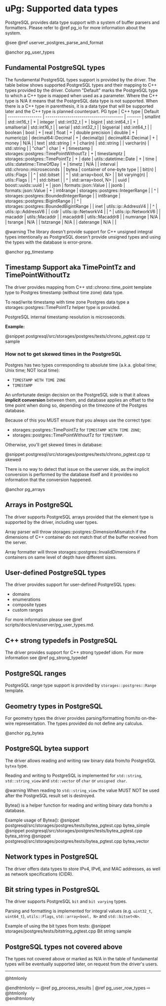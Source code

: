 # uPg: Supported data types

PostgreSQL provides data type support with a system of buffer parsers and
formatters. Please refer to @ref pg_io for more information about the system.

@see @ref userver_postgres_parse_and_format


@anchor pg_user_types
## Fundamental PostgreSQL types

The fundamental PostgreSQL types support is provided by the driver. The
table below shows supported PostgreSQL types and their mapping to C++ types
provided by the driver. Column "Default" marks the PostgreSQL type to which
a C++ type is mapped when used as a parameter. Where the C++ type is N/A
it means that the PostgreSQL data type is not supported. When there is a
C++ type in parenthesis, it is a data type that will be supported later
and the C++ type is planned counterpart.
PG type           | C++ type                                | Default |
----------------- | --------------------------------------- | ------- |
smallint          | std::int16_t                            | +       |
integer           | std::int32_t                            | +       |
bigint            | std::int64_t                            | +       |
smallserial       | std::int16_t                            |         |
serial            | std::int32_t                            |         |
bigserial         | std::int64_t                            |         |
boolean           | bool                                    | +       |
real              | float                                   | +       |
double precision  | double                                  | +       |
numeric(p)        | decimal64::Decimal                      | +       |
decimal(p)        | decimal64::Decimal                      | +       |
money             | N/A                                     |         |
text              | std::string                             | +       |
char(n)           | std::string                             |         |
varchar(n)        | std::string                             |         |
"char"            | char                                    | +       |
timestamp         | storages::postgres::TimePointWithoutTz  | +       |
timestamptz       | storages::postgres::TimePointTz         | +       |
date              | utils::datetime::Date                   | +       |
time              | utils::datetime::TimeOfDay              | +       |
timetz            | N/A                                     |         |
interval          | std::chrono::microseconds               |         |
bytea             | container of one-byte type              |         |
bit(n)            | utils::Flags                            |         |
^                 | std::bitset<N>                          |         |
^                 | std::array<bool, N>                     |         |
bit varying(n)    | utils::Flags                            |         |
^                 | std::bitset<N>                          |         |
^                 | std::array<bool, N>                     |         |
uuid              | boost::uuids::uuid                      | +       |
json              | formats::json::Value                    |         |
jsonb             | formats::json::Value                    | +       |
int4range         | storages::postgres::IntegerRange        |         |
^                 | storages::postgres::BoundedIntegerRange |         |
int8range         | storages::postgres::BigintRange         |         |
^                 | storages::postgres::BoundedBigintRange  |         |
inet              | utils::ip::AddressV4                    |         |
^                 | utils::ip::AddressV6                    |         |
cidr              | utils::ip::NetworkV4                    |         |
^                 | utils::ip::NetworkV6                    |         |
macaddr           | utils::Macaddr                          |         |
macaddr8          | utils::Macaddr8                         |         |
numrange          | N/A                                     |         |
tsrange           | N/A                                     |         |
tstzrange         | N/A                                     |         |
daterange         | N/A                                     |         |

@warning The library doesn't provide support for C++ unsigned integral
types intentionally as PostgreSQL doesn't provide unsigned types and
using the types with the database is error-prone.


@anchor pg_timestamp
## Timestamp Support aka TimePointTz and TimePointWithoutTz

The driver provides mapping from C++ std::chrono::time_point template type to
Postgres timestamp (without time zone) data type.

To read/write timestamp with time zone Postgres data type a
storages::postgres::TimePointTz helper type is provided.

PostgreSQL internal timestamp resolution is microseconds.

**Example:**

@snippet postgresql/src/storages/postgres/tests/chrono_pgtest.cpp  tz sample

### How not to get skewed times in the PostgreSQL

Postgres has two types corresponding to absolute time
(a.k.a. global time; Unix time; NOT local time):
 * `TIMESTAMP WITH TIME ZONE`
 * `TIMESTAMP`

An unfortunate design decision on the PostgreSQL side is that it allows
**implicit conversion** between them, and database applies an offset to the
time point when doing so, depending on the timezone of the Postgres database.

Because of this you MUST ensure that you always use the correct type:
  * storages::postgres::TimePointTz for `TIMESTAMP WITH TIME ZONE`;
  * storages::postgres::TimePointWithoutTz for `TIMESTAMP`.

Otherwise, you'll get skewed times in database:

@snippet postgresql/src/storages/postgres/tests/chrono_pgtest.cpp  tz skewed

There is no way to detect that issue on the userver side, as the implicit
conversion is performed by the database itself and it provides no information
that the conversion happened.


@anchor pg_arrays
## Arrays in PostgreSQL

The driver supports PostgreSQL arrays provided that the element type is
supported by the driver, including user types.

Array parser will throw storages::postgres::DimensionMismatch if the
dimensions of C++ container do not match that of the buffer received from
the server.

Array formatter will throw storages::postgres::InvalidDimensions if
containers on same level of depth have different sizes.


## User-defined PostgreSQL types

The driver provides support for user-defined PostgreSQL types:
- domains
- enumerations
- composite types
- custom ranges

For more information please see
@ref scripts/docs/en/userver/pg_user_types.md.


## C++ strong typedefs in PostgreSQL

The driver provides support for C++ strong typedef idiom. For more
information see @ref pg_strong_typedef


## PostgreSQL ranges

PostgreSQL range type support is provided by `storages::postgres::Range`
template.


## Geometry types in PostgreSQL

For geometry types the driver provides parsing/formatting from/to
on-the-wire representation. The types provided do not define any calculus.


@anchor pg_bytea
## PostgreSQL bytea support

The driver allows reading and writing raw binary data from/to PostgreSQL
`bytea` type.

Reading and writing to PostgreSQL is implemented for `std::string`,
`std::string_view` and `std::vector` of `char` or `unsigned char`.

@warning When reading to `std::string_view` the value MUST NOT be used after
the PostgreSQL result set is destroyed.

Bytea() is a helper function for reading and writing binary data from/to a database.

Example usage of Bytea():
@snippet postgresql/src/storages/postgres/tests/bytea_pgtest.cpp bytea_simple
@snippet postgresql/src/storages/postgres/tests/bytea_pgtest.cpp bytea_string
@snippet postgresql/src/storages/postgres/tests/bytea_pgtest.cpp bytea_vector


## Network types in PostgreSQL

The driver offers data types to store IPv4, IPv6, and MAC addresses, as
well as network specifications (CIDR).


## Bit string types in PostgreSQL

The driver supports PostgreSQL `bit` and `bit varying` types.

Parsing and formatting is implemented for integral values
(e.g. `uint32_t`, `uint64_t`), `utils::Flags`, `std::array<bool, N>`
and `std::bitset<N>`.

Example of using the bit types from tests:
@snippet storages/postgres/tests/bitstring_pgtest.cpp Bit string sample


## PostgreSQL types not covered above

The types not covered above or marked as N/A in the table of fundamental
types will be eventually supported later, on request from the driver's
users.

----------

@htmlonly <div class="bottom-nav"> @endhtmlonly
⇦ @ref pg_process_results | @ref pg_user_row_types ⇨
@htmlonly </div> @endhtmlonly
